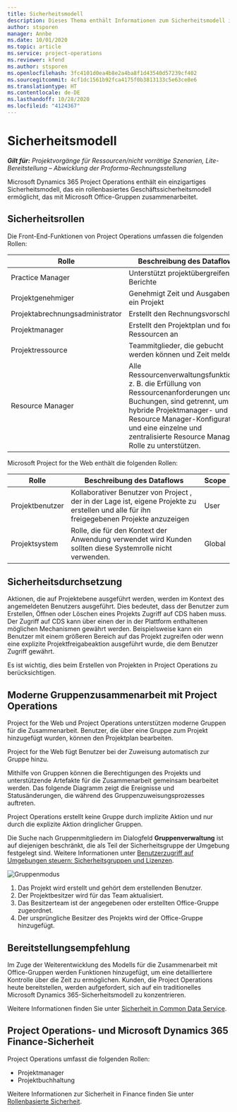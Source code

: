 ```yaml
---
title: Sicherheitsmodell
description: Dieses Thema enthält Informationen zum Sicherheitsmodell in Dynamics 365 Project Operations.
author: stsporen
manager: Annbe
ms.date: 10/01/2020
ms.topic: article
ms.service: project-operations
ms.reviewer: kfend
ms.author: stsporen
ms.openlocfilehash: 3fc4101d0ea4b8e2a4ba8f1d43540d57239cf402
ms.sourcegitcommit: 4cf1dc1561b92fca4175f0b3813133c5e63ce8e6
ms.translationtype: HT
ms.contentlocale: de-DE
ms.lasthandoff: 10/28/2020
ms.locfileid: "4124367"
---
```

# <a name="security-model"></a>Sicherheitsmodell

_**Gilt für:** Projektvorgänge für Ressourcen/nicht vorrätige Szenarien, Lite-Bereitstellung – Abwicklung der Proforma-Rechnungsstellung_

Microsoft Dynamics 365 Project Operations enthält ein einzigartiges Sicherheitsmodell, das ein rollenbasiertes Geschäftssicherheitsmodell ermöglicht, das mit Microsoft Office-Gruppen zusammenarbeitet. 


## <a name="security-roles"></a>Sicherheitsrollen
Die Front-End-Funktionen von Project Operations umfassen die folgenden Rollen:

| Rolle                          | Beschreibung des Dataflows                                                                                                                                                                 | Scope |
|-------------------------------|-----------------------------------------------------------------------------------------------------------------------------------------------------------------------------|------|
| Practice Manager              | Unterstützt projektübergreifende Berichte                                                                                                            | Geschäftseinheit              |
| Projektgenehmiger              | Genehmigt Zeit und Ausgaben für ein Projekt                                                                                                                              | Geschäftseinheit |
| Projektabrechnungsadministrator | Erstellt den Rechnungsvorschlag                                                                                                                                                 | Geschäftseinheit |
| Projektmanager               | Erstellt den Projektplan und fordert Ressourcen an                                                                                                                              | Geschäftseinheit |
| Projektressource              | Teammitglieder, die gebucht werden können und Zeit melden                                                                                                          | Geschäftseinheit|
| Resource Manager              | Alle Ressourcenverwaltungsfunktionen, z. B. die Erfüllung von Ressourcenanforderungen und Buchungen, sind getrennt, um eine hybride Projektmanager- und Resource Manager-Konfiguration und eine einzelne und zentralisierte Resource Manager-Rolle zu unterstützen. | Geschäftseinheit |


Microsoft Project for the Web enthält die folgenden Rollen:

| Rolle           | Beschreibung des Dataflows                                                                                                        | Scope  |
|----------------|--------------------------------------------------------------------------------------------------------------------|--------|
| Projektbenutzer   | Kollaborativer Benutzer von Project   , der in der Lage ist, eigene Projekte zu erstellen und alle für ihn freigegebenen Projekte anzuzeigen | User   |
| Projektsystem | Rolle, die für den Kontext der Anwendung   verwendet wird Kunden sollten diese Systemrolle nicht verwenden.                                    | Global |

## <a name="security-enforcement"></a>Sicherheitsdurchsetzung
Aktionen, die auf Projektebene ausgeführt werden, werden im Kontext des angemeldeten Benutzers ausgeführt. Dies bedeutet, dass der Benutzer zum Erstellen, Öffnen oder Löschen eines Projekts Zugriff auf CDS haben muss. Der Zugriff auf CDS kann über einen der in der Plattform enthaltenen möglichen Mechanismen gewährt werden. Beispielsweise kann ein Benutzer mit einem größeren Bereich auf das Projekt zugreifen oder wenn eine explizite Projektfreigabeaktion ausgeführt wurde, die dem Benutzer Zugriff gewährt.

Es ist wichtig, dies beim Erstellen von Projekten in Project Operations zu berücksichtigen.

## <a name="modern-group-collaboration-with-project-operations"></a>Moderne Gruppenzusammenarbeit mit Project Operations
Project for the Web und Project Operations unterstützen moderne Gruppen für die Zusammenarbeit. Benutzer, die über eine Gruppe zum Projekt hinzugefügt wurden, können den Projektplan bearbeiten.

Project for the Web fügt Benutzer bei der Zuweisung automatisch zur Gruppe hinzu.

Mithilfe von Gruppen können die Berechtigungen des Projekts und unterstützende Artefakte für die Zusammenarbeit gemeinsam bearbeitet werden. Das folgende Diagramm zeigt die Ereignisse und Statusänderungen, die während des Gruppenzuweisungsprozesses auftreten.

Project Operations erstellt keine Gruppe durch implizite Aktion und nur durch die explizite Aktion dringlicher Gruppen.

Die Suche nach Gruppenmitgliedern im Dialogfeld **Gruppenverwaltung** ist auf diejenigen beschränkt, die als Teil der Sicherheitsgruppe der Umgebung festgelegt sind. Weitere Informationen unter [Benutzerzugriff auf Umgebungen steuern: Sicherheitsgruppen und Lizenzen](https://docs.microsoft.com/power-platform/admin/control-user-access).

![Gruppenmodus](./media/groupsmode.png)

1. Das Projekt wird erstellt und gehört dem erstellenden Benutzer.
2. Der Projektbesitzer wird für das Team aktualisiert.
3. Das Besitzerteam ist der angegebenen oder erstellten Office-Gruppe zugeordnet.
4. Der ursprüngliche Besitzer des Projekts wird der Office-Gruppe hinzugefügt.

## <a name="deployment-recommendation"></a>Bereitstellungsempfehlung
Im Zuge der Weiterentwicklung des Modells für die Zusammenarbeit mit Office-Gruppen werden Funktionen hinzugefügt, um eine detailliertere Kontrolle über die Zeit zu ermöglichen. Kunden, die Project Operations heute bereitstellen, werden aufgefordert, sich auf ein traditionelles Microsoft Dynamics 365-Sicherheitsmodell zu konzentrieren.

Weitere Informationen finden Sie unter [Sicherheit in Common Data Service](https://docs.microsoft.com/power-platform/admin/wp-security).

## <a name="project-operations-and-microsoft-dynamics-365-finance-security"></a>Project Operations- und Microsoft Dynamics 365 Finance-Sicherheit
Project Operations umfasst die folgenden Rollen:

- Projektmanager
- Projektbuchhaltung

Weitere Informationen zur Sicherheit in Finance finden Sie unter [Rollenbasierte Sicherheit](https://docs.microsoft.com/dynamics365/fin-ops-core/dev-itpro/sysadmin/role-based-security).


